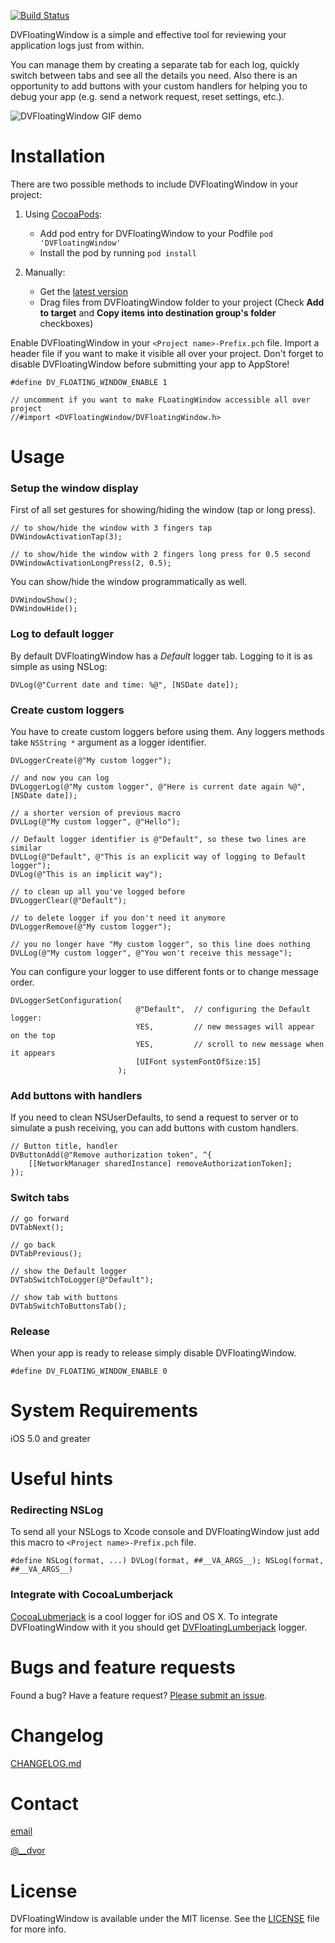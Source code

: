 [![Build Status](https://travis-ci.org/dvor/DVFloatingWindow.png?branch=master)](https://travis-ci.org/dvor/DVFloatingWindow)

DVFloatingWindow is a simple and effective tool for reviewing your application logs just from within. 

You can manage them by creating a separate tab for each log, quickly switch between tabs and see all the details you need. Also there is an opportunity to add buttons with your custom handlers for helping you to debug your app (e.g. send a network request, reset settings, etc.).

![DVFloatingWindow GIF demo](demo.gif)

# Installation

There are two possible methods to include DVFloatingWindow in your project:

1. Using [CocoaPods](http://cocoapods.org):
    * Add pod entry for DVFloatingWindow to your Podfile `pod 'DVFloatingWindow'`
    * Install the pod by running `pod install`

2. Manually: 
    * Get the [latest version](https://github.com/dvor/DVFloatingWindow/archive/0.2.zip) 
    * Drag files from DVFloatingWindow folder to your project (Check **Add to target** and **Copy items into destination group's folder** checkboxes)

Enable DVFloatingWindow in your `<Project name>-Prefix.pch` file. Import a header file if you want to make it visible all over your project. Don't forget to disable DVFloatingWindow before submitting your app to AppStore!


```objc
#define DV_FLOATING_WINDOW_ENABLE 1

// uncomment if you want to make FLoatingWindow accessible all over project
//#import <DVFloatingWindow/DVFloatingWindow.h>
```

# Usage

### Setup the window display

First of all set gestures for showing/hiding the window (tap or long press). 

```objc
// to show/hide the window with 3 fingers tap
DVWindowActivationTap(3);
```

```objc
// to show/hide the window with 2 fingers long press for 0.5 second
DVWindowActivationLongPress(2, 0.5);
```

You can show/hide the window programmatically as well.

```objc
DVWindowShow();
DVWindowHide();
```

### Log to default logger

By default DVFloatingWindow has a *Default* logger tab. Logging to it is as simple as using NSLog:

```objc
DVLog(@"Current date and time: %@", [NSDate date]);
```
### Create custom loggers

You have to create custom loggers before using them. Any loggers methods take `NSString *` argument as a logger identifier.

```objc
DVLoggerCreate(@"My custom logger");

// and now you can log
DVLoggerLog(@"My custom logger", @"Here is current date again %@", [NSDate date]);

// a shorter version of previous macro
DVLLog(@"My custom logger", @"Hello");

// Default logger identifier is @"Default", so these two lines are similar
DVLLog(@"Default", @"This is an explicit way of logging to Default logger");
DVLog(@"This is an implicit way");

// to clean up all you've logged before
DVLoggerClear(@"Default");

// to delete logger if you don't need it anymore
DVLoggerRemove(@"My custom logger");

// you no longer have "My custom logger", so this line does nothing
DVLLog(@"My custom logger", @"You won't receive this message");
```

You can configure your logger to use different fonts or to change message order.

```objc
DVLoggerSetConfiguration(
                            @"Default",  // configuring the Default logger:
                            YES,         // new messages will appear on the top
                            YES,         // scroll to new message when it appears
                            [UIFont systemFontOfSize:15]
                        );
```

### Add buttons with handlers

If you need to clean NSUserDefaults, to send a request to server or to simulate a push receiving, you can add buttons with custom handlers.

```objc
// Button title, handler
DVButtonAdd(@"Remove authorization token", ^{
    [[NetworkManager sharedInstance] removeAuthorizationToken];
});
```

### Switch tabs

```objc
// go forward
DVTabNext();

// go back
DVTabPrevious();

// show the Default logger
DVTabSwitchToLogger(@"Default");

// show tab with buttons
DVTabSwitchToButtonsTab();
```

### Release

When your app is ready to release simply disable DVFloatingWindow.

```objc
#define DV_FLOATING_WINDOW_ENABLE 0
```

# System Requirements

iOS 5.0 and greater

# Useful hints

### Redirecting NSLog

To send all your NSLogs to Xcode console and DVFloatingWindow just add this macro to `<Project name>-Prefix.pch` file.

```objc
#define NSLog(format, ...) DVLog(format, ##__VA_ARGS__); NSLog(format, ##__VA_ARGS__)
```

### Integrate with CocoaLumberjack

[CocoaLubmerjack](https://github.com/robbiehanson/CocoaLumberjack) is a cool logger for iOS and OS X. To integrate DVFloatingWindow with it you should get [DVFloatingLumberjack](https://github.com/dvor/DVFloatingLumberjack) logger.

# Bugs and feature requests

Found a bug? Have a feature request? [Please submit an issue](https://github.com/dvor/DVFloatingWindow/issues).

# Changelog

[CHANGELOG.md](CHANGELOG.md)

# Contact

[email](mailto:dvor@dvor.me)

[@__dvor](https://twitter.com/__dvor)

# License

DVFloatingWindow is available under the MIT license. See the [LICENSE](LICENSE.txt) file for more info.

